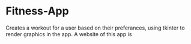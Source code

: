 # Fitness-App
Creates a workout for a user based on their preferances, using tkinter to render graphics in the app. A website of this app is 

